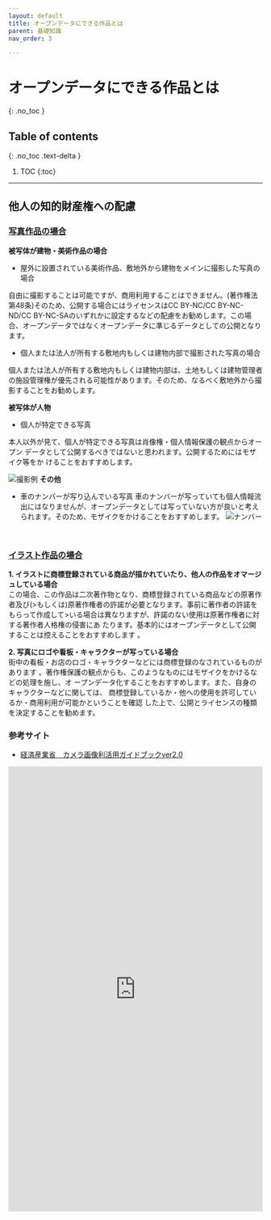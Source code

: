 ```yaml
---
layout: default
title: オープンデータにできる作品とは
parent: 基礎知識
nav_order: 3

---
```

# オープンデータにできる作品とは
{: .no_toc }

## Table of contents
{: .no_toc .text-delta }

1. TOC
{:toc}
---

## 他人の知的財産権への配慮

### <u>写真作品の場合</u>
**被写体が建物・美術作品の場合** 

- 屋外に設置されている美術作品、敷地外から建物をメインに撮影した写真の場合 
  
自由に撮影することは可能ですが、商用利用することはできません。(著作権法第48条)そのため、公開する場合にはライセンスはCC BY-NC/CC BY-NC-ND/CC BY-NC-SAのいずれかに設定するなどの配慮をお勧めします。この場合、オープンデータではなくオープンデータに準じるデータとしての公開となります。

-  個人または法人が所有する敷地内もしくは建物内部で撮影された写真の場合　

個人または法人が所有する敷地内もしくは建物内部は、土地もしくは建物管理者の施設管理権が優先される可能性があります。そのため、なるべく敷地外から撮影することをお勧めします。

**被写体が人物**

-  個人が特定できる写真 

  本人以外が見て、個人が特定できる写真は肖像権・個人情報保護の観点からオープン
データとして公開するべきではないと思われます。公開するためにはモザイク等をか
けることをおすすめします。
  
 ![撮影例]({{site.baseurl}}/picture/trademark.jpg)
 **その他**
 - 車のナンバーが写り込んでいる写真
 車のナンバーが写っていても個人情報流出にはなりませんが、オープンデータとしては写っていない方が良いと考えられます。そのため、モザイクをかけることをおすすめします。
 ![ナンバー]({{site.baseurl}}/picture/car.jpg)
 
  
  <br>
  
### <u>イラスト作品の場合</u>

**1. イラストに商標登録されている商品が描かれていたり、他人の作品をオマージュしている場合**  
この場合、この作品は二次著作物となり、商標登録されている商品などの原著作者及び(>もしくは)原著作権者の許諾が必要となります。事前に著作者の許諾をもらって作成して>いる場合は異なりますが、許諾のない使用は原著作権者に対する著作者人格権の侵害にあ
たります。基本的にはオープンデータとして公開することは控えることをおすすめします
。

**2. 写真にロゴや看板・キャラクターが写っている場合**  
街中の看板・お店のロゴ・キャラクターなどには商標登録のなされているものがあります
。著作権保護の観点からも、このようなものにはモザイクをかけるなどの処理を施し、オ
ープンデータ化することをおすすめします。また、自身のキャラクターなどに関しては、
商標登録しているか・他への使用を許可しているか・商用利用が可能かということを確認
した上で、公開とライセンスの種類を決定することを勧めます。

### 参考サイト
- [経済産業省　カメラ画像利活用ガイドブックver2.0](https://www.meti.go.jp/press/2017/03/20180330005/20180330005.html)
<iframe src="https://docs.google.com/forms/d/e/1FAIpQLScUmpehLiHwr__LR1A77bZc4ifacTcu9yrykNwELhi4NmN7lQ/viewform?embedded=true" width="100%" height="881" frameborder="0" marginheight="0" marginwidth="0">読み込んでいます…</iframe>
